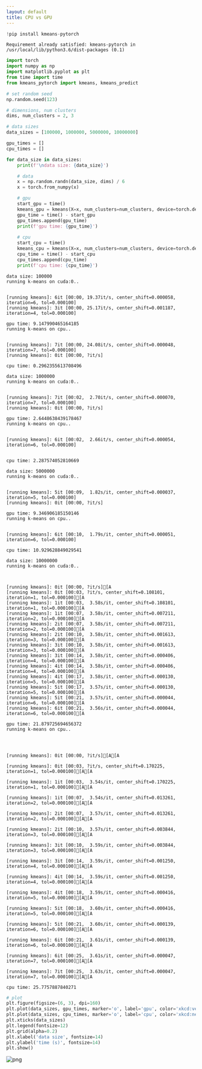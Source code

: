 ```yaml
---
layout: default
title: CPU vs GPU
---
```



```python
!pip install kmeans-pytorch
```

    Requirement already satisfied: kmeans-pytorch in /usr/local/lib/python3.6/dist-packages (0.1)
    


```python
import torch
import numpy as np
import matplotlib.pyplot as plt
from time import time
from kmeans_pytorch import kmeans, kmeans_predict
```


```python
# set random seed
np.random.seed(123)
```


```python
# dimensions, num clusters
dims, num_clusters = 2, 3

# data sizes
data_sizes = [100000, 1000000, 5000000, 10000000]
```


```python
gpu_times = []
cpu_times = []

for data_size in data_sizes:
    print(f'\ndata size: {data_size}')

    # data
    x = np.random.randn(data_size, dims) / 6
    x = torch.from_numpy(x)

    # gpu
    start_gpu = time()
    kmeans_gpu = kmeans(X=x, num_clusters=num_clusters, device=torch.device('cuda:0'))
    gpu_time = time() - start_gpu
    gpu_times.append(gpu_time)
    print(f'gpu time: {gpu_time}')
    
    # cpu
    start_cpu = time()
    kmeans_cpu = kmeans(X=x, num_clusters=num_clusters, device=torch.device('cpu'))
    cpu_time = time() - start_cpu
    cpu_times.append(cpu_time)
    print(f'cpu time: {cpu_time}')
```

    
    data size: 100000
    running k-means on cuda:0..
    

    [running kmeans]: 6it [00:00, 19.37it/s, center_shift=0.000058, iteration=6, tol=0.000100]
    [running kmeans]: 3it [00:00, 25.17it/s, center_shift=0.001187, iteration=4, tol=0.000100]

    gpu time: 9.147990465164185
    running k-means on cpu..
    

    [running kmeans]: 7it [00:00, 24.08it/s, center_shift=0.000048, iteration=7, tol=0.000100]
    [running kmeans]: 0it [00:00, ?it/s]

    cpu time: 0.2962355613708496
    
    data size: 1000000
    running k-means on cuda:0..
    

    [running kmeans]: 7it [00:02,  2.70it/s, center_shift=0.000070, iteration=7, tol=0.000100]
    [running kmeans]: 0it [00:00, ?it/s]

    gpu time: 2.6448638439178467
    running k-means on cpu..
    

    [running kmeans]: 6it [00:02,  2.66it/s, center_shift=0.000054, iteration=6, tol=0.000100]
    

    cpu time: 2.287574052810669
    
    data size: 5000000
    running k-means on cuda:0..
    

    [running kmeans]: 5it [00:09,  1.82s/it, center_shift=0.000037, iteration=5, tol=0.000100]
    [running kmeans]: 0it [00:00, ?it/s]

    gpu time: 9.346906185150146
    running k-means on cpu..
    

    [running kmeans]: 6it [00:10,  1.79s/it, center_shift=0.000051, iteration=6, tol=0.000100]

    cpu time: 10.929628849029541
    
    data size: 10000000
    running k-means on cuda:0..
    

    
    [running kmeans]: 0it [00:00, ?it/s][A
    [running kmeans]: 0it [00:03, ?it/s, center_shift=0.108101, iteration=1, tol=0.000100][A
    [running kmeans]: 1it [00:03,  3.58s/it, center_shift=0.108101, iteration=1, tol=0.000100][A
    [running kmeans]: 1it [00:07,  3.58s/it, center_shift=0.007211, iteration=2, tol=0.000100][A
    [running kmeans]: 2it [00:07,  3.58s/it, center_shift=0.007211, iteration=2, tol=0.000100][A
    [running kmeans]: 2it [00:10,  3.58s/it, center_shift=0.001613, iteration=3, tol=0.000100][A
    [running kmeans]: 3it [00:10,  3.58s/it, center_shift=0.001613, iteration=3, tol=0.000100][A
    [running kmeans]: 3it [00:14,  3.58s/it, center_shift=0.000406, iteration=4, tol=0.000100][A
    [running kmeans]: 4it [00:14,  3.58s/it, center_shift=0.000406, iteration=4, tol=0.000100][A
    [running kmeans]: 4it [00:17,  3.58s/it, center_shift=0.000130, iteration=5, tol=0.000100][A
    [running kmeans]: 5it [00:17,  3.57s/it, center_shift=0.000130, iteration=5, tol=0.000100][A
    [running kmeans]: 5it [00:21,  3.57s/it, center_shift=0.000044, iteration=6, tol=0.000100][A
    [running kmeans]: 6it [00:21,  3.56s/it, center_shift=0.000044, iteration=6, tol=0.000100][A

    gpu time: 21.879725694656372
    running k-means on cpu..
    

    
    
    [running kmeans]: 0it [00:00, ?it/s][A[A
    
    [running kmeans]: 0it [00:03, ?it/s, center_shift=0.170225, iteration=1, tol=0.000100][A[A
    
    [running kmeans]: 1it [00:03,  3.54s/it, center_shift=0.170225, iteration=1, tol=0.000100][A[A
    
    [running kmeans]: 1it [00:07,  3.54s/it, center_shift=0.013261, iteration=2, tol=0.000100][A[A
    
    [running kmeans]: 2it [00:07,  3.57s/it, center_shift=0.013261, iteration=2, tol=0.000100][A[A
    
    [running kmeans]: 2it [00:10,  3.57s/it, center_shift=0.003844, iteration=3, tol=0.000100][A[A
    
    [running kmeans]: 3it [00:10,  3.59s/it, center_shift=0.003844, iteration=3, tol=0.000100][A[A
    
    [running kmeans]: 3it [00:14,  3.59s/it, center_shift=0.001250, iteration=4, tol=0.000100][A[A
    
    [running kmeans]: 4it [00:14,  3.59s/it, center_shift=0.001250, iteration=4, tol=0.000100][A[A
    
    [running kmeans]: 4it [00:18,  3.59s/it, center_shift=0.000416, iteration=5, tol=0.000100][A[A
    
    [running kmeans]: 5it [00:18,  3.60s/it, center_shift=0.000416, iteration=5, tol=0.000100][A[A
    
    [running kmeans]: 5it [00:21,  3.60s/it, center_shift=0.000139, iteration=6, tol=0.000100][A[A
    
    [running kmeans]: 6it [00:21,  3.61s/it, center_shift=0.000139, iteration=6, tol=0.000100][A[A
    
    [running kmeans]: 6it [00:25,  3.61s/it, center_shift=0.000047, iteration=7, tol=0.000100][A[A
    
    [running kmeans]: 7it [00:25,  3.63s/it, center_shift=0.000047, iteration=7, tol=0.000100][A[A

    cpu time: 25.7757887840271
    


```python
# plot
plt.figure(figsize=(6, 3), dpi=160)
plt.plot(data_sizes, gpu_times, marker='o', label='gpu', color='xkcd:vermillion')
plt.plot(data_sizes, cpu_times, marker='o', label='cpu', color='xkcd:neon blue')
plt.xticks(data_sizes)
plt.legend(fontsize=12)
plt.grid(alpha=0.2)
plt.xlabel('data size', fontsize=14)
plt.ylabel('time (s)', fontsize=14)
plt.show()
```


![png](/static/img/cpu_vs_gpu/output_5_0.png)



```python

```
